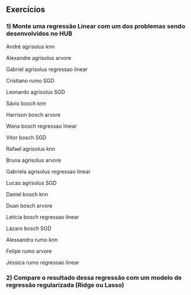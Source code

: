 ## Exercícios

### 1) Monte uma regressão Linear com um dos problemas sendo desenvolvidos no HUB

André	agrisolus	knn

Alexandre	agrisolus	arvore

Gabriel	agrisolus	regressao linear

Cristiano	rumo	SGD

Leonardo	agrisolus	SGD

Sávio	bosch	knn

Harrison	bosch	arvore

Wana	bosch	regressao linear

Vitor	bosch	SGD

Rafael	agrisolus	knn

Bruna	agrisolus	arvore

Gabriela	agrisolus	regressao linear

Lucas	agrisolus	SGD

Daniel	bosch	knn

Duan	bosch	arvore

Letícia	bosch	regressao linear

Lázaro	bosch	SGD

Alessandra	rumo	knn

Felipe	rumo	arvore

Jéssica	rumo	regressao linear

### 2) Compare o resultado dessa regressão com um modelo de regressão regularizada (Ridge ou Lasso)
